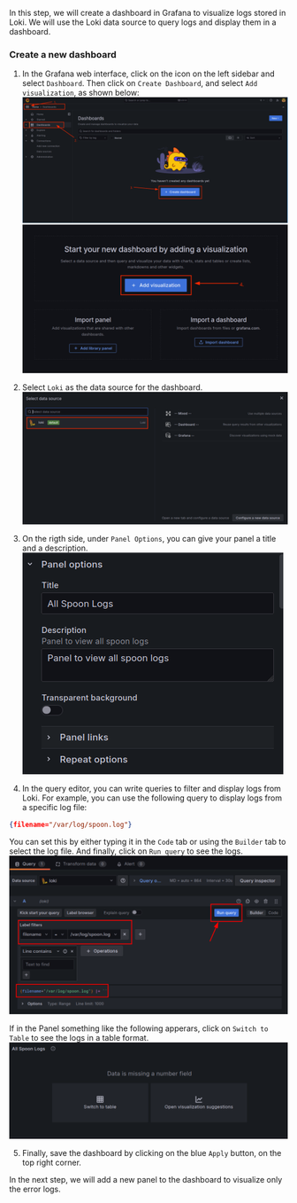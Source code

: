 In this step, we will create a dashboard in Grafana to visualize logs stored in Loki. We will use the Loki data source to query logs and display them in a dashboard.

### Create a new dashboard

1. In the Grafana web interface, click on the icon on the left sidebar and select `Dashboard`. Then click on `Create Dashboard`, and select `Add visualization`, as shown below:
   ![](../assets/dashboard.png)
   ![](../assets/4th-dashboard.png)

2. Select `Loki` as the data source for the dashboard. 
    ![](../assets/select-loki.png)

3. On the rigth side, under `Panel Options`, you can give your panel a title and a description. 
       ![](../assets/all-spoon-logs.png)

4. In the query editor, you can write queries to filter and display logs from Loki. For example, you can use the following query to display logs from a specific log file:

```json
{filename="/var/log/spoon.log"}
```

You can set this by either typing it in the `Code` tab or using the `Builder` tab to select the log file. And finally, click on `Run query` to see the logs.
   ![](../assets/query-builder.png)

If in the Panel something like the following apperars, click on `Switch to Table` to see the logs in a table format.
   ![](../assets/panel-title.png)

5. Finally, save the dashboard by clicking on the blue `Apply` button, on the top right corner.

In the next step, we will add a new panel to the dashboard to visualize only the error logs.
